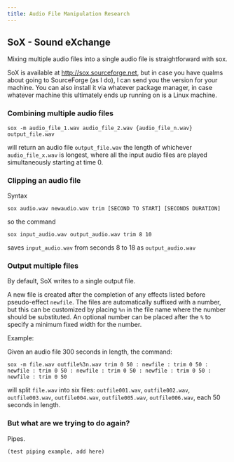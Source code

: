 ```yaml
---
title: Audio File Manipulation Research
---
```


## SoX - Sound eXchange

Mixing multiple audio files into a single audio file is straightforward with sox.

SoX is available at http://sox.sourceforge.net, but in case you have qualms about going to SourceForge (as I do), I can send you the version for your machine. You can also install it via whatever package manager, in case whatever machine this ultimately ends up running on is a Linux machine.

### Combining multiple audio files

    sox -m audio_file_1.wav audio_file_2.wav {audio_file_n.wav} output_file.wav

will return an audio file ``output_file.wav`` the length of whichever ``audio_file_x.wav`` is longest, where all the input audio files are played simultaneously starting at time 0.

### Clipping an audio file

Syntax

    sox audio.wav newaudio.wav trim [SECOND TO START] [SECONDS DURATION]

so the command

    sox input_audio.wav output_audio.wav trim 8 10

saves ``input_audio.wav`` from seconds 8 to 18 as ``output_audio.wav``

### Output multiple files

By default, SoX writes to a single output file.

A new file is created after the completion of any effects listed before pseudo-effect ``newfile``. The files are automatically suffixed with a number, but this can be customized by placing ``%n`` in the file name where the number should be substituted. An optional number can be placed after the ``%`` to specify a minimum fixed width for the number.

Example:

Given an audio file 300 seconds in length, the command:

    sox -m file.wav outfile%3n.wav trim 0 50 : newfile : trim 0 50 : newfile : trim 0 50 : newfile : trim 0 50 : newfile : trim 0 50 : newfile : trim 0 50

will split ``file.wav`` into six files: ``outfile001.wav``, ``outfile002.wav``, ``outfile003.wav``, ``outfile004.wav``, ``outfile005.wav``, ``outfile006.wav``, each 50 seconds in length.

### But what are we trying to do again?

Pipes.

    (test piping example, add here)
